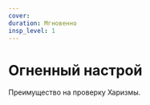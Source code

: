 ```yaml
---
cover:
duration: Мгновенно
insp_level: 1
---
```

# Огненный настрой

Преимущество на проверку Харизмы.
